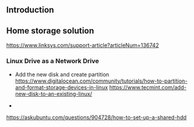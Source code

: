 ## Introduction

## Home storage solution

<https://www.linksys.com/support-article?articleNum=136742>

### Linux Drive as a Network Drive

- Add the new disk and create partition
<https://www.digitalocean.com/community/tutorials/how-to-partition-and-format-storage-devices-in-linux>
<https://www.tecmint.com/add-new-disk-to-an-existing-linux/>

-

<https://askubuntu.com/questions/904728/how-to-set-up-a-shared-hdd>
